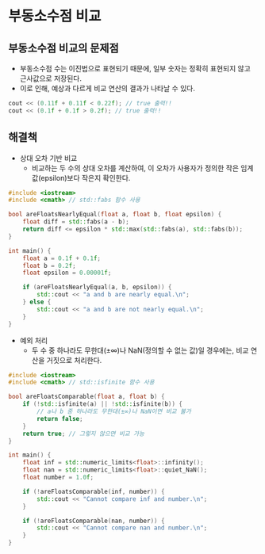 # 부동소수점 비교

## 부동소수점 비교의 문제점

- 부동소수점 수는 이진법으로 표현되기 때문에, 일부 숫자는 정확히 표현되지 않고 근사값으로 저장된다. 
- 이로 인해, 예상과 다르게 비교 연산의 결과가 나타날 수 있다.

```cpp
cout << (0.11f + 0.11f < 0.22f); // true 출력!!
cout << (0.1f + 0.1f > 0.2f); // true 출력!!
```

## 해결책

- 상대 오차 기반 비교
    - 비교하는 두 수의 상대 오차를 계산하여, 이 오차가 사용자가 정의한 작은 임계값(epsilon)보다 작은지 확인한다.
```cpp
#include <iostream>
#include <cmath> // std::fabs 함수 사용

bool areFloatsNearlyEqual(float a, float b, float epsilon) {
    float diff = std::fabs(a - b);
    return diff <= epsilon * std::max(std::fabs(a), std::fabs(b));
}

int main() {
    float a = 0.1f + 0.1f;
    float b = 0.2f;
    float epsilon = 0.00001f;

    if (areFloatsNearlyEqual(a, b, epsilon)) {
        std::cout << "a and b are nearly equal.\n";
    } else {
        std::cout << "a and b are not nearly equal.\n";
    }
}
```

- 예외 처리
    - 두 수 중 하나라도 무한대(±∞)나 NaN(정의할 수 없는 값)일 경우에는, 비교 연산을 거짓으로 처리한다.
```cpp
#include <iostream>
#include <cmath> // std::isfinite 함수 사용

bool areFloatsComparable(float a, float b) {
    if (!std::isfinite(a) || !std::isfinite(b)) {
        // a나 b 중 하나라도 무한대(±∞)나 NaN이면 비교 불가
        return false;
    }
    return true; // 그렇지 않으면 비교 가능
}

int main() {
    float inf = std::numeric_limits<float>::infinity();
    float nan = std::numeric_limits<float>::quiet_NaN();
    float number = 1.0f;

    if (!areFloatsComparable(inf, number)) {
        std::cout << "Cannot compare inf and number.\n";
    }

    if (!areFloatsComparable(nan, number)) {
        std::cout << "Cannot compare nan and number.\n";
    }
}
```
